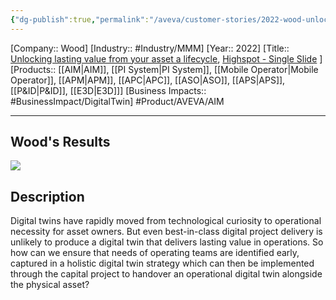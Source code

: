 ```yaml
---
{"dg-publish":true,"permalink":"/aveva/customer-stories/2022-wood-unlocking-lasting-value-from-your-asset-a-lifecycle/","dgPassFrontmatter":true}
---
```


[Company:: Wood]
[Industry:: #Industry/MMM]
[Year:: 2022]
[Title:: [Unlocking lasting value from your asset a lifecycle](https://resources.osisoft.com/presentations/wood--unlocking-lasting-value-from-your-asset-%E2%80%93-a-lifecycle-approach-to-digital-twin-strategy/), [Highspot - Single Slide](https://aveva.highspot.com/items/6423e9d350815e755b99063a?lfrm=srp.0) ]
[Products:: [[AIM\|AIM]], [[PI System\|PI System]], [[Mobile Operator\|Mobile Operator]], [[APM\|APM]], [[APC\|APC]], [[ASO\|ASO]], [[APS\|APS]], [[P&ID\|P&ID]], [[E3D\|E3D]]]
[Business Impacts:: #BusinessImpact/DigitalTwin]
 #Product/AVEVA/AIM 

---
## Wood's Results
![](https://i.imgur.com/5tqxXG9.png)


## Description
Digital twins have rapidly moved from technological curiosity to operational necessity for asset owners. But even best-in-class digital project delivery is unlikely to produce a digital twin that delivers lasting value in operations. So how can we ensure that needs of operating teams are identified early, captured in a holistic digital twin strategy which can then be implemented through the capital project to handover an operational digital twin alongside the physical asset?